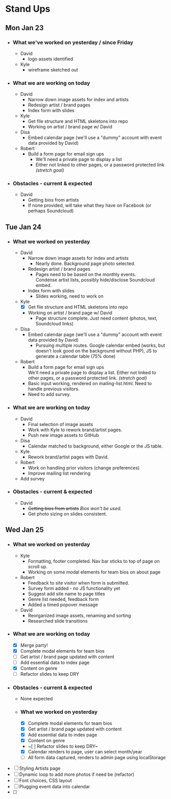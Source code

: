 # Stand Ups

## Mon Jan 23
- ### What we've worked on yesterday / since Friday
  - David
    - logo assets identified
  - Kyle
    - wireframe sketched out

- ### What we are working on today
  - David
    - Narrow down image assets for index and artists
    - Redesign artist / brand pages
    - Index form with slides
  - Kyle
    - Get file structure and HTML skeletons into repo
    - Working on artist / brand page w/ David
  - Disa
    - Embed calendar page (we'll use a "dummy" account with event data provided by David)
  - Robert
    - Build a form page for email sign ups
      - We'll need a private page to display a list
      - Either not linked to other pages, or a password protected link _(stretch goal)_

- ### Obstacles - current & expected
  - David
    - Getting bios from artists
    - If none provided, will take what they have on Facebook (or perhaps Soundcloud)

## Tue Jan 24

  - ### What we worked on yesterday
    - David
      - Narrow down image assets for index and artists  
        - Nearly done. Background page photo selected.
      - Redesign artist / brand pages  
        - Pages need to be based on the monthly events.  
        Condense artist lists, possibly hide/disclose Soundcloud embed.
      - Index form with slides  
        - Slides working, need to work on
    - Kyle
      - [x] Get file structure and HTML skeletons into repo  
      - Working on artist / brand page w/ David  
        - Page structure complete. Just need content (photos, text, Soundcloud links)
    - Disa
      - Embed calendar page (we'll use a "dummy" account with event data provided by David)  
        - Pursuing multiple routes. Google calendar embed (works, but doesn't look good on the background without PHP), JS to generate a calendar table (75% done)
    - Robert
      - Build a form page for email sign ups  
        We'll need a private page to display a list. Either not linked to other pages, or a password protected link. _(stretch goal)_  
      - Basic input working, rendered on mailing-list.html. Need to handle previous visitors.
      - Need to add survey.

  - ### What we are working on today
    - David  
      - Final selection of image assets
      - Work with Kyle to rework brand/artist pages.
      - Push new image assets to GitHub
    - Disa
      - Calendar matched to background, either Google or the JS table.
    - Kyle  
      - Rework brand/artist pages with David.
    - Robert
      - Work on handling prior visitors (change preferences)
      - Improve mailing list rendering
    - Add survey

- ### Obstacles - current & expected
  - David
    - ~~Getting bios from artists~~ _Bios won't be used._
    - Get photo sizing on slides consistent.

## Wed Jan 25  
- ### What we worked on yesterday  
  - Kyle  
    - Formatting, footer completed. Nav bar sticks to top of page on scroll up.
    - Working on some modal elements for team bios on about page
  - Robert
    - Feedback to site visitor when form is submitted.
    - Survey form added - no JS functionality yet
    - Suggest add site name to page titles
    - Genre list needed, feedback form
    - Added a timed popover message
  - David
    - Reorganized image assets, renaming and sorting
    - Researched slide transitions

- ### What we are working on today
  - [x] Merge party!
  - [x] Complete modal elements for team bios
  - [ ] Get artist / brand page updated with content
  - [ ] Add essential data to index page
  - [x] Content on genre
  - [ ] Refactor slides to keep DRY

- ### Obstacles - current & expected
  - None expected

  - ### What we worked on yesterday
    - [x] Complete modal elements for team bios
    - [x] Get artist / brand page updated with content
    - [x] Add essential data to index page
    - [x] Content on genre
    - ~[ ] Refactor slides to keep DRY~
    - [x] Calendar renders to page, user can select month/year
    - [ ] All form data captured, renders to admin page using localStorage

- [ ] Styling Artists page
- [ ] Dynamic loop to add more photos if need be (refactor)
- [ ] Font choices, CSS layout
- [ ] Plugging event data into calendar
- [ ] 
